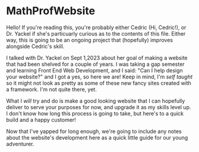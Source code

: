 # MathProfWebsite

Hello! If you're reading this, you're probably either Cedric (Hi, Cedric!),
or Dr. Yackel if she's particuarly curious as to the contents of this file.
Either way, this is going to be an ongoing project that (hopefully) improves
alongside Cedric's skill. 

I talked with Dr. Yackel on Sept 1,2023 about her goal of making a website that
had been shelved for a couple of years. I was taking a gap semester and learning 
Front End Web Development, and I said: "Can I help design your website?" and I got
a yes, so here we are! Keep in mind, I'm *self taught* so it might not look as pretty
as some of these new fancy sites created with a framework. I'm not quite there, yet.

What I *will* try and do is make a good looking website that I can hopefully deliver 
to serve your purposes for now, and upgrade it as my skills level up. I don't know how long this process is going to take, but here's to a quick build and a happy customer! 

Now that I've yapped for long enough, we're going to include any notes about the website's development here as a quick little guide for our young adventurer.



